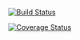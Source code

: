 
[![Build Status](https://travis-ci.org/WITSUPSIKHANYISO/TutorTraK.svg?branch=master)](https://travis-ci.org/WITSUPSIKHANYISO/TutorTRAK)

[![Coverage Status](https://coveralls.io/repos/github/WitsUpSikhanyiso/tutorTrak/badge.svg?branch=master)](https://coveralls.io/github/WitsUpSikhanyiso/tutorTrak?branch=master)
